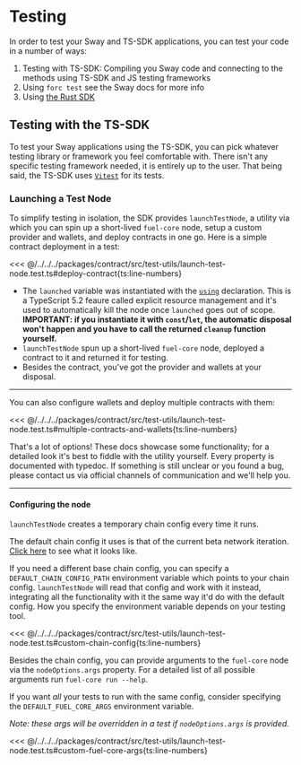<script setup>
  import { data } from '../../versions.data'
  const { forc } = data
  const url = `https://docs.fuel.network/docs/forc/commands/forc_test/`
</script>

# Testing

In order to test your Sway and TS-SDK applications, you can test your code in a number of ways:

1. Testing with TS-SDK: Compiling you Sway code and connecting to the methods using TS-SDK and JS testing frameworks
2. Using `forc test` see <a :href="url" target="_blank" rel="noreferrer">the Sway docs</a> for more info
3. Using [the Rust SDK](https://docs.fuel.network/docs/fuels-rs/testing/)

## Testing with the TS-SDK

To test your Sway applications using the TS-SDK, you can pick whatever testing library or framework you feel comfortable with. There isn't any specific testing framework needed, it is entirely up to the user. That being said, the TS-SDK uses [`Vitest`](https://vitest.dev/) for its tests.

### Launching a Test Node

To simplify testing in isolation, the SDK provides `launchTestNode`, a utility via which you can spin up a short-lived `fuel-core` node, setup a custom provider and wallets, and deploy contracts in one go.
Here is a simple contract deployment in a test:

<<< @/../../../packages/contract/src/test-utils/launch-test-node.test.ts#deploy-contract{ts:line-numbers}

- The `launched` variable was instantiated with the [`using`](https://devblogs.microsoft.com/typescript/announcing-typescript-5-2/#using-declarations-and-explicit-resource-management) declaration. This is a TypeScript 5.2 feaure called explicit resource management and it's used to automatically kill the node once `launched` goes out of scope. **IMPORTANT: if you instantiate it with `const`/`let`, the automatic disposal won't happen and you have to call the returned `cleanup` function yourself.**
- `launchTestNode` spun up a short-lived `fuel-core` node, deployed a contract to it and returned it for testing.
- Besides the contract, you've got the provider and wallets at your disposal.

---

You can also configure wallets and deploy multiple contracts with them:

<<< @/../../../packages/contract/src/test-utils/launch-test-node.test.ts#multiple-contracts-and-wallets{ts:line-numbers}

That's a lot of options! These docs showcase some functionality; for a detailed look it's best to fiddle with the utility yourself. Every property is documented with typedoc. If something is still unclear or you found a bug, please contact us via official channels of communication and we'll help you.

---

#### Configuring the node

`launchTestNode` creates a temporary chain config every time it runs.

The default chain config it uses is that of the current beta network iteration. [Click here](https://github.com/FuelLabs/fuels-ts/blob/master/.fuel-core/configs/chainConfig.json) to see what it looks like.

If you need a different base chain config, you can specify a `DEFAULT_CHAIN_CONFIG_PATH` environment variable which points to your chain config. `launchTestNode` will read that config and work with it instead, integrating all the functionality with it the same way it'd do with the default config.
How you specify the environment variable depends on your testing tool.

<<< @/../../../packages/contract/src/test-utils/launch-test-node.test.ts#custom-chain-config{ts:line-numbers}

Besides the chain config, you can provide arguments to the `fuel-core` node via the `nodeOptions.args` property. For a detailed list of all possible arguments run `fuel-core run --help`.

If you want _all_ your tests to run with the same config, consider specifying the `DEFAULT_FUEL_CORE_ARGS` environment variable.

_Note: these args will be overridden in a test if `nodeOptions.args` is provided._

<<< @/../../../packages/contract/src/test-utils/launch-test-node.test.ts#custom-fuel-core-args{ts:line-numbers}

